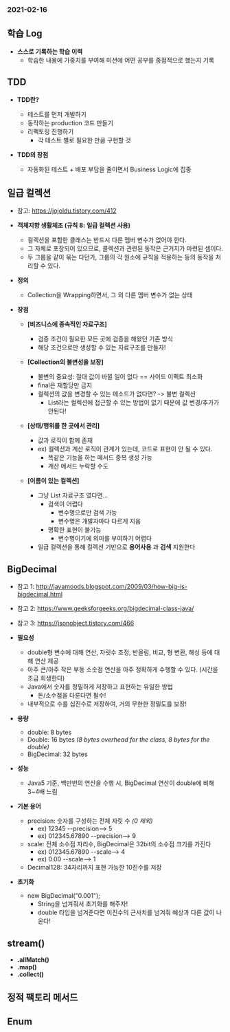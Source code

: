 ### 2021-02-16

## 학습 Log
- __스스로 기록하는 학습 이력__
    - 학습한 내용에 가중치를 부여해 미션에 어떤 공부를 중점적으로 했는지 기록

## TDD
- __TDD란?__
    - 테스트를 먼저 개발하기
    - 동작하는 production 코드 만들기
    - 리팩토링 진행하기
        - 각 테스트 별로 필요한 만큼 구현할 것

- __TDD의 장점__
    - 자동화된 테스트 + 배포 부담을 줄이면서 Business Logic에 집중
    
## 일급 컬렉션
- 참고: https://jojoldu.tistory.com/412
- __객체지향 생활체조 (규칙 8: 일급 컬렉션 사용)__
    - 컬렉션을 포함한 클래스는 반드시 다른 멤버 변수가 없어야 한다. 
    - 그 자체로 포장되어 있으므로, 콜렉션과 관련된 동작은 근거지가 마련된 셈이다. 
    - 두 그룹을 같이 묶는 다던가, 그룹의 각 원소에 규칙을 적용하는 등의 동작을 처리할 수 있다. 

- __정의__
    - Collection을 Wrapping하면서, 그 외 다른 멤버 변수가 없는 상태

- __장점__        
    - __[비즈니스에 종속적인 자료구조]__
        - 검증 조건이 필요한 모든 곳에 검증을 해왔던 기존 방식
        - 해당 조건으로만 생성할 수 있는 자료구조를 만들자!
        
    - __[Collection의 불변성을 보장]__
        - 불변의 중요성: 절대 값이 바뀔 일이 없다 == 사이드 이펙트 최소화
        - final은 재할당만 금지
        - 컬렉션의 값을 변경할 수 있는 메소드가 없다면? -> 불변 컬렉션
            - List라는 컬렉션에 접근할 수 있는 방법이 없기 때문에 값 변경/추가가 안된다!
    
    - __[상태/행위를 한 곳에서 관리]__
        - 값과 로직이 함께 존재
        - ex) 컬렉션과 계산 로직이 관계가 있는데, 코드로 표현이 안 될 수 있다. 
            - 똑같은 기능을 하는 메서드 중복 생성 가능
            - 계산 메서드 누락할 수도
    
    - __[이름이 있는 컬렉션]__
        - 그냥 List 자료구조 였다면...
            - 검색이 어렵다
                - 변수명으로만 검색 가능
                - 변수명은 개발자마다 다르게 지음
            - 명확한 표현이 불가능
                - 변수명이기에 의미를 부여하기 어렵다
        - 일급 컬렉션을 통해 컬렉션 기반으로 __용어사용__ 과 __검색__ 지원한다

## BigDecimal
- 참고 1: http://javamoods.blogspot.com/2009/03/how-big-is-bigdecimal.html
- 참고 2: https://www.geeksforgeeks.org/bigdecimal-class-java/
- 참고 3: https://jsonobject.tistory.com/466

- __필요성__
    - double형 변수에 대해 연산, 자릿수 조정, 반올림, 비교, 형 변환, 해싱 등에 대해 연산 제공
    - 아주 큰/아주 작은 부동 소숫점 연산을 아주 정확하게 수행할 수 있다. (시간을 조금 희생한다)
    - Java에서 숫자를 정밀하게 저장하고 표현하는 유일한 방법
        - 돈/소수점을 다룬다면 필수!
    - 내부적으로 수를 십진수로 저장하여, 거의 무한한 정밀도를 보장!
    
- __용량__
    - double: 8 bytes
    - Double: 16 bytes *(8 bytes overhead for the class, 8 bytes for the double)*
    - BigDecimal: 32 bytes

- __성능__
    - Java5 기준, 백만번의 연산을 수행 시, BigDecimal 연산이 double에 비해 3~4배 느림
    
- __기본 용어__
    - precision: 숫자를 구성하는 전체 자릿 수 *(0 제외)*
        - ex) 12345 --precision--> 5
        - ex) 012345.67890 --precision--> 9
    - scale: 전체 소수점 자리수, BigDecimal은 32bit의 소수점 크기를 가진다
        - ex) 012345.67890 --scale--> 4
        - ex) 0.00 --scale--> 1
    - Decimal128: 34자리까지 표현 가능한 10진수를 저장

- __초기화__
    - new BigDecimal("0.001");
        - String을 넘겨줘서 초기화를 해주자!
        - double 타입을 넘겨준다면 이진수의 근사치를 넘겨줘 예상과 다른 값이 나온다!
    
## stream()
- __.allMatch()__
- __.map()__
- __.collect()__

## 정적 팩토리 메서드

## Enum